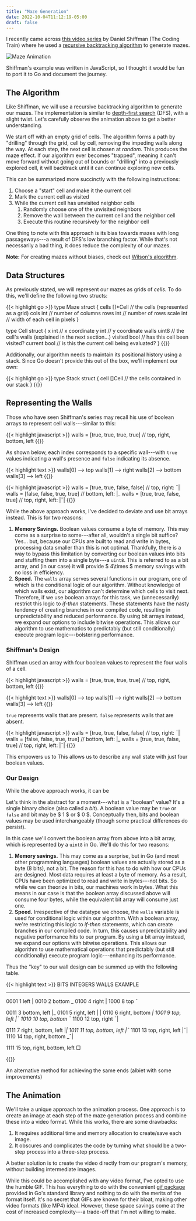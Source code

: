 ```yaml
---
title: "Maze Generation"
date: 2022-10-04T11:12:19-05:00
draft: false
---
```


I recently came across [this video series](https://www.youtube.com/watch?v=HyK_Q5rrcr4) by Daniel Shiffman (The Coding Train) where he used a [recursive backtracking algorithm](https://en.wikipedia.org/wiki/Maze_generation_algorithm#Recursive_implementation) to generate mazes.

![Maze Animation](/images/maze.gif)

Shiffman's example was written in JavaScript, so I thought it would be fun to port it to Go and document the journey.  

## The Algorithm

Like Shiffman, we will use a recursive backtracking algorithm to generate our mazes.  The implementation is similar to [depth-first search](https://en.wikipedia.org/wiki/Depth-first_search) (DFS), with a slight twist.  Let's carefully observe the animation above to get a better understanding.

We start off with an empty grid of cells.  The algorithm forms a path by "drilling" through the grid, cell by cell, removing the impeding walls along the way.  At each step, the next cell is chosen at *random*.  This produces the maze effect.  If our algorithm ever becomes "trapped", meaning it can't move forward without going out of bounds or "drilling" into a previously explored cell, it will backtrack until it can continue exploring new cells.

This can be summarized more succinctly with the following instructions:

1. Choose a "start" cell and make it the current cell
2. Mark the current cell as visited
3. While the current cell has unvisited neighbor cells
    1. Randomly choose one of the unvisited neighbors
    2. Remove the wall between the current cell and the neighbor cell
    3. Execute this routine recursively for the neighbor cell

One thing to note with this approach is its bias towards mazes with long passageways---a result of DFS's low branching factor.  While that's not necessarily a bad thing, it does reduce the complexity of our mazes.

**Note:** For creating mazes without biases, check out [Wilson's algorithm](https://en.wikipedia.org/wiki/Maze_generation_algorithm#Wilson's_algorithm).

## Data Structures

As previously stated, we will represent our mazes as grids of *cells*.  To do this, we'll define the following two structs:

{{< highlight go >}}
type Maze struct {
    cells   []*Cell     // the cells (represented as a grid)
    cols    int         // number of columns
    rows    int         // number of rows
    scale   int         // width of each cell in pixels
}

type Cell struct {
    x       int         // x coordinate
    y       int         // y coordinate
    walls   uint8       // the cell's walls (explained in the next section...)
    visited bool        // has this cell been visited?
    current bool        // is this the current cell being evaluated?
}
{{</highlight >}}

Additionally, our algorithm needs to maintain its positional history using a stack.  Since Go doesn't provide this out of the box, we'll implement our own:

{{< highlight go >}}
type Stack struct {
    cell []Cell     // the cells contained in our stack
}
{{</highlight >}}

## Representing the Walls

Those who have seen Shiffman's series may recall his use of boolean arrays to represent cell walls---similar to this:

{{< highlight javascript >}}
walls = [true, true, true, true]    // top, right, bottom, left
{{</highlight >}}

As shown below, each index corresponds to a specific wall---with `true` values indicating a wall's presence and `false` indicating its absence.

{{< highlight text >}}
walls[0] --> top
walls[1] --> right
walls[2] --> bottom
walls[3] --> left
{{</highlight >}}

{{< highlight javascript >}}
walls = [true, true, false, false]   //       top, right:  ¯|
walls = [false, false, true, true]   //     bottom, left: |_
walls = [true, true, false, true]    // top, right, left: |¯|
{{</highlight >}}

While the above approach works, I've decided to deviate and use bit arrays instead.  This is for two reasons:

1. **Memory Savings.**  Boolean values consume a byte of memory. This may come as a surprise to some---after all, wouldn't a single bit suffice? Yes... but, because our CPUs are built to read and write in bytes, processing data smaller than this is not optimal.  Thankfully, there is a way to bypass this limitation by converting our boolean values into bits and stuffing them into a single byte---a `uint8`.  This is referred to as a bit array, and (in our case) it will provide $ 4\times $ memory savings with no loss in efficiency.
2. **Speed.**  The `walls` array serves several functions in our program, one of which is the conditional logic of our algorithm.  Without knowledge of which walls exist, our algorithm can't determine which cells to visit next.  Therefore, if we use boolean arrays for this task, we (unnecessarily) restrict this logic to *if-then* statements.  These statements have the nasty tendency of creating branches in our compiled code, resulting in unpredictability and reduced performance.  By using bit arrays instead, we expand our options to include bitwise operations.  This allows our algorithm to use mathematics to predictably (but still conditionally) execute program logic---bolstering performance.

### Shiffman's Design

Shiffman used an array with four boolean values to represent the four walls of a cell.

{{< highlight javascript >}}
walls = [true, true, true, true]    // top, right, bottom, left
{{</highlight >}}

{{< highlight text >}}
walls[0] --> top
walls[1] --> right
walls[2] --> bottom
walls[3] --> left
{{</highlight >}}

`true` represents walls that are present. `false` represents walls that are absent.

{{< highlight javascript >}}
walls = [true, true, false, false]   //       top, right:  ¯|
walls = [false, false, true, true]   //     bottom, left: |_
walls = [true, true, false, true]    // top, right, left: |¯|
{{</highlight >}}

This empowers us to 
This allows us to describe any wall state with just four boolean values.

### Our Design

While the above approach works, it can be 

Let's think in the abstract for a moment---what is a "boolean" value?  It's a single binary choice (also called a *bit*).  A boolean value may be `true` or `false` and bit may be $ 1 $ or $ 0 $.  Conceptually then, bits and boolean values may be used interchangeably (though some practical differences do persist).

In this case we'll convert the boolean array from above into a bit array, which is represented by a `uint8` in Go.  We'll do this for two reasons:

1. **Memory savings.**  This may come as a surprise, but in Go (and most other programming languages) boolean values are actually stored as a byte (8 bits), not a bit.  The reason for this has to do with how our CPUs are designed.  Most data requires at least a byte of memory.  As a result, CPUs have been optimized to read and write in bytes---not bits.  So while we can theorize in bits, our machines work in bytes.  What this means in our case is that the boolean array discussed above will consume four bytes, while the equivalent bit array will consume just one.
2. **Speed.**  Irrespective of the datatype we choose, the `walls` variable is used for conditional logic within our algorithm.  With a boolean array, we're restricting this logic to *if-then* statements, which can create branches in our compiled code.  In turn, this causes unpredictability and negative performance hits to our program.  By using a bit array instead, we expand our options with bitwise operations.  This allows our algorithm to use mathematical operations that predictably (but still conditionally) execute program logic---enhancing its performance.

Thus the "key" to our wall design can be summed up with the following table.

{{< highlight text >}}
BITS    INTEGERS     WALLS                     EXAMPLE
----    --------     -----                     -------
0001        1        left                        |
0010        2        bottom                       _
0100        4        right                         |
1000        8        top                          ¯

0011        3        bottom, left                |_
0101        5        right, left                 | |
0110        6        right, bottom                _|
1001        9        top, left                   |¯
1010       10        top, bottom                 ¯_
1100       12        top, right                   ¯|

0111        7        right, bottom, left         |_|
1011       11        top, bottom, left           |¯_
1101       13        top, right, left            |¯|
1110       14        top, right, bottom          _¯|

1111       15        top, right, bottom, left     □

{{</highlight >}}

An alternative method for achieving the same ends (albiet with some improvements) 

<!--more-->

## The Animation

We'll take a unique approach to the animation process.
One approach is to create an image at each step of the maze generation process and combine these into a video format.  While this works, there are some drawbacks:

1. It requires additional time and memory allocation to create/save each image.
2. It obscures and complicates the code by turning what should be a two-step process into a three-step process.

A better solution is to create the video directly from our program's memory, without building intermediate images.

While this could be accomplished with any video format, I've opted to use the humble GIF.  This has everything to do with the convenient [gif package](https://pkg.go.dev/image/gif) provided in Go's standard library and nothing to do with the merits of the format itself.  It's no secret that GIFs are known for their bloat, making other video formats (like MP4) ideal.  However, these space savings come at the cost of increased complexity---a trade-off that I'm not willing to make.


